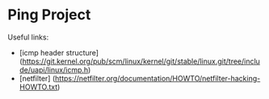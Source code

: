 # Ping Project
Useful links: 
- [icmp header structure] (https://git.kernel.org/pub/scm/linux/kernel/git/stable/linux.git/tree/include/uapi/linux/icmp.h)
- [netfilter] (https://netfilter.org/documentation/HOWTO/netfilter-hacking-HOWTO.txt)
